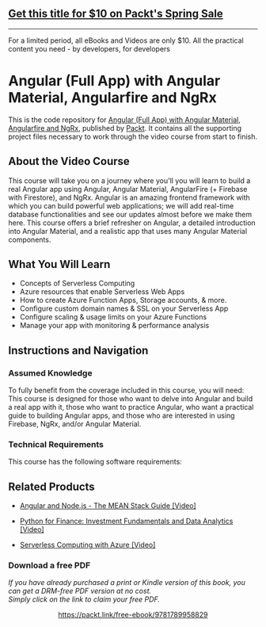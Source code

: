 ## [Get this title for $10 on Packt's Spring Sale](https://www.packt.com/V12968?utm_source=github&utm_medium=packt-github-repo&utm_campaign=spring_10_dollar_2022)
-----
For a limited period, all eBooks and Videos are only $10. All the practical content you need \- by developers, for developers

# Angular (Full App) with Angular Material, Angularfire and NgRx
This is the code repository for [Angular (Full App) with Angular Material, Angularfire and NgRx](https://www.packtpub.com/virtualization-and-cloud/serverless-computing-azure-video?utm_source=github&utm_medium=repository&utm_campaign=9781789615593), published by [Packt](https://www.packtpub.com/?utm_source=github). It contains all the supporting project files necessary to work through the video course from start to finish.
## About the Video Course
This course will take you on a journey where you'll you will learn to build a real Angular app using Angular, Angular Material, AngularFire (+ Firebase with Firestore), and NgRx. Angular is an amazing frontend framework with which you can build powerful web applications; we will add real-time database functionalities and see our updates almost before we make them here. This course offers a brief refresher on Angular, a detailed introduction into Angular Material, and a realistic app that uses many Angular Material components.

<H2>What You Will Learn</H2>
<DIV class=book-info-will-learn-text>
<UL>
<LI><SPAN id=what_you_will_learn_c class=sugar_field>Concepts of Serverless Computing</SPAN> 
<LI><SPAN id=what_you_will_learn_c class=sugar_field>Azure resources that enable Serverless Web Apps</SPAN> 
<LI><SPAN id=what_you_will_learn_c class=sugar_field>How to create Azure Function Apps, Storage accounts, &amp; more.</SPAN> 
<LI><SPAN id=what_you_will_learn_c class=sugar_field>Configure custom domain names &amp; SSL on your Serverless App</SPAN> 
<LI><SPAN id=what_you_will_learn_c class=sugar_field>Configure scaling &amp; usage limits on your Azure Functions</SPAN> 
<LI><SPAN id=what_you_will_learn_c class=sugar_field>Manage your app with monitoring &amp; performance analysis</SPAN> </LI></UL></DIV>

## Instructions and Navigation
### Assumed Knowledge
To fully benefit from the coverage included in this course, you will need:<br/>
This course is designed for those who want to delve into Angular and build a real app with it, those who want to practice Angular, who want a practical guide to building Angular apps, and those who are interested in using Firebase, NgRx, and/or Angular Material.
### Technical Requirements
This course has the following software requirements:<br/>
   

## Related Products
* [Angular and Node.js - The MEAN Stack Guide [Video]](https://www.packtpub.com/virtualization-and-cloud/serverless-computing-azure-video?utm_source=github&utm_medium=repository&utm_campaign=9781789615593)

* [Python for Finance: Investment Fundamentals and Data Analytics [Video]](https://www.packtpub.com/virtualization-and-cloud/serverless-computing-azure-video?utm_source=github&utm_medium=repository&utm_campaign=9781789615593)

* [Serverless Computing with Azure [Video]](https://www.packtpub.com/virtualization-and-cloud/serverless-computing-azure-video?utm_source=github&utm_medium=repository&utm_campaign=9781789615593)

### Download a free PDF

 <i>If you have already purchased a print or Kindle version of this book, you can get a DRM-free PDF version at no cost.<br>Simply click on the link to claim your free PDF.</i>
<p align="center"> <a href="https://packt.link/free-ebook/9781789958829">https://packt.link/free-ebook/9781789958829 </a> </p>